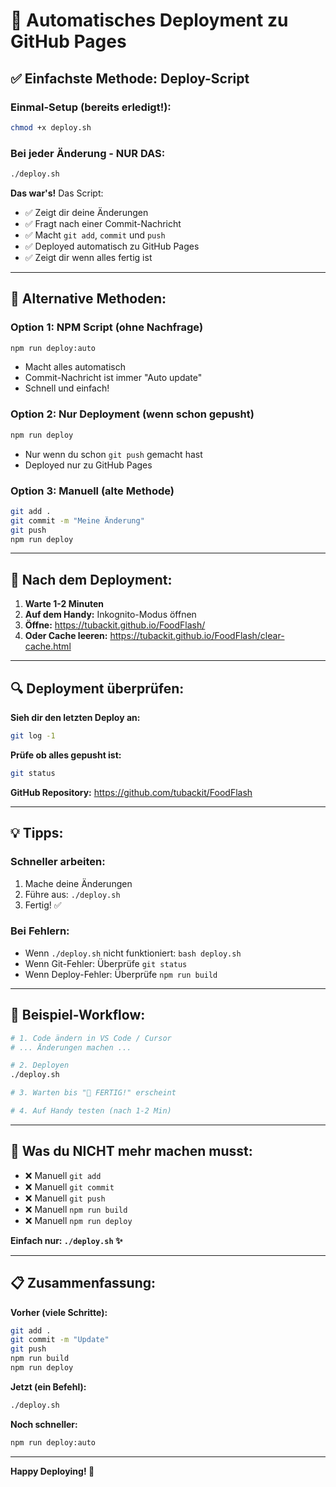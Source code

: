 # 🚀 Automatisches Deployment zu GitHub Pages

## ✅ Einfachste Methode: Deploy-Script

### **Einmal-Setup (bereits erledigt!):**
```bash
chmod +x deploy.sh
```

### **Bei jeder Änderung - NUR DAS:**

```bash
./deploy.sh
```

**Das war's!** Das Script:
- ✅ Zeigt dir deine Änderungen
- ✅ Fragt nach einer Commit-Nachricht
- ✅ Macht `git add`, `commit` und `push`
- ✅ Deployed automatisch zu GitHub Pages
- ✅ Zeigt dir wenn alles fertig ist

---

## 🎯 Alternative Methoden:

### **Option 1: NPM Script (ohne Nachfrage)**
```bash
npm run deploy:auto
```
- Macht alles automatisch
- Commit-Nachricht ist immer "Auto update"
- Schnell und einfach!

### **Option 2: Nur Deployment (wenn schon gepusht)**
```bash
npm run deploy
```
- Nur wenn du schon `git push` gemacht hast
- Deployed nur zu GitHub Pages

### **Option 3: Manuell (alte Methode)**
```bash
git add .
git commit -m "Meine Änderung"
git push
npm run deploy
```

---

## 📱 Nach dem Deployment:

1. **Warte 1-2 Minuten**
2. **Auf dem Handy:** Inkognito-Modus öffnen
3. **Öffne:** https://tubackit.github.io/FoodFlash/
4. **Oder Cache leeren:** https://tubackit.github.io/FoodFlash/clear-cache.html

---

## 🔍 Deployment überprüfen:

**Sieh dir den letzten Deploy an:**
```bash
git log -1
```

**Prüfe ob alles gepusht ist:**
```bash
git status
```

**GitHub Repository:**
https://github.com/tubackit/FoodFlash

---

## 💡 Tipps:

### **Schneller arbeiten:**
1. Mache deine Änderungen
2. Führe aus: `./deploy.sh`
3. Fertig! ✅

### **Bei Fehlern:**
- Wenn `./deploy.sh` nicht funktioniert: `bash deploy.sh`
- Wenn Git-Fehler: Überprüfe `git status`
- Wenn Deploy-Fehler: Überprüfe `npm run build`

---

## 🎨 Beispiel-Workflow:

```bash
# 1. Code ändern in VS Code / Cursor
# ... Änderungen machen ...

# 2. Deployen
./deploy.sh

# 3. Warten bis "🎉 FERTIG!" erscheint

# 4. Auf Handy testen (nach 1-2 Min)
```

---

## 🚫 Was du NICHT mehr machen musst:

- ❌ Manuell `git add`
- ❌ Manuell `git commit`
- ❌ Manuell `git push`
- ❌ Manuell `npm run build`
- ❌ Manuell `npm run deploy`

**Einfach nur: `./deploy.sh` ✨**

---

## 📋 Zusammenfassung:

**Vorher (viele Schritte):**
```bash
git add .
git commit -m "Update"
git push
npm run build
npm run deploy
```

**Jetzt (ein Befehl):**
```bash
./deploy.sh
```

**Noch schneller:**
```bash
npm run deploy:auto
```

---

**Happy Deploying! 🚀**

